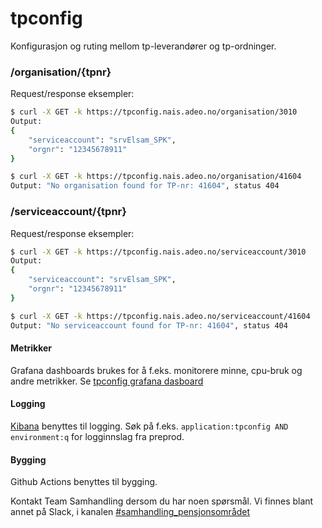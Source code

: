 # tpconfig
Konfigurasjon og ruting mellom tp-leverandører og tp-ordninger.

### /organisation/{tpnr}
Request/response eksempler:
```bash
$ curl -X GET -k https://tpconfig.nais.adeo.no/organisation/3010
Output: 
{
    "serviceaccount": "srvElsam_SPK",
    "orgnr": "12345678911"
}

$ curl -X GET -k https://tpconfig.nais.adeo.no/organisation/41604
Output: "No organisation found for TP-nr: 41604", status 404
```

### /serviceaccount/{tpnr}
Request/response eksempler:
```bash
$ curl -X GET -k https://tpconfig.nais.adeo.no/serviceaccount/3010
Output: 
{
    "serviceaccount": "srvElsam_SPK",
    "orgnr": "12345678911"
}

$ curl -X GET -k https://tpconfig.nais.adeo.no/serviceaccount/41604
Output: "No serviceaccount found for TP-nr: 41604", status 404
```

#### Metrikker
Grafana dashboards brukes for å f.eks. monitorere minne, cpu-bruk og andre metrikker. 
Se [tpconfig grafana dasboard](https://grafana.adeo.no/d/wcmOPO0ik/tpconfig?orgId=1)

#### Logging
[Kibana](https://logs.adeo.no/app/kibana) benyttes til logging. Søk på f.eks. ```application:tpconfig AND environment:q``` for logginnslag fra preprod.

#### Bygging
Github Actions benyttes til bygging.

Kontakt Team Samhandling dersom du har noen spørsmål. Vi finnes blant annet på Slack, i kanalen [#samhandling_pensjonsområdet](https://nav-it.slack.com/archives/CQ08JC3UG)

